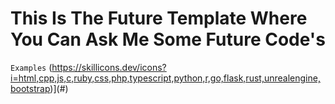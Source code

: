 # This Is The Future Template Where You Can Ask Me Some Future Code's 

`Examples`
(https://skillicons.dev/icons?i=html,cpp,js,c,ruby,css,php,typescript,python,r,go,flask,rust,unrealengine,bootstrap)](#)
